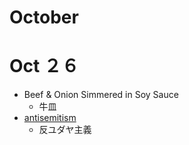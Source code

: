 # October

# Oct ２６
- Beef & Onion Simmered in Soy Sauce
  - 牛皿
- [antisemitism](https://ejje.weblio.jp/content/antisemitism)
  - 反ユダヤ主義